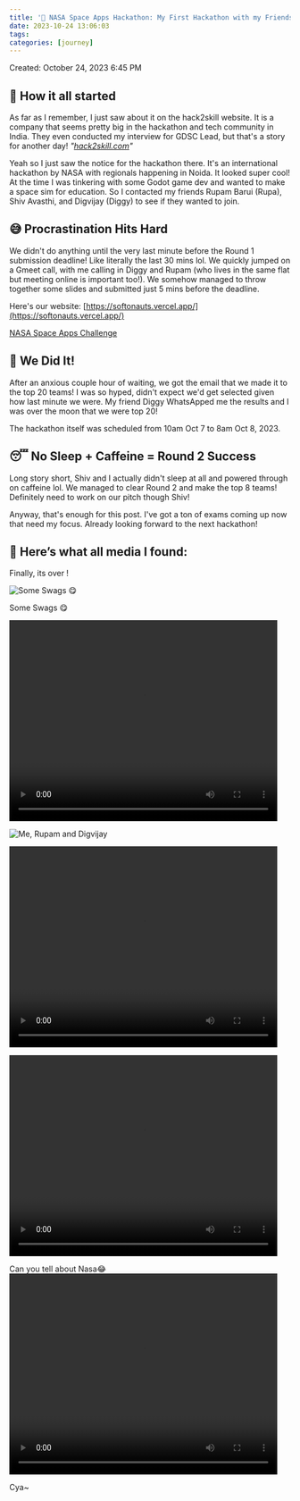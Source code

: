 ```yaml
---
title: '🚀 NASA Space Apps Hackathon: My First Hackathon with my Friends'
date: 2023-10-24 13:06:03
tags:
categories: [journey]
---
```

Created: October 24, 2023 6:45 PM

## 💫 How it all started

As far as I remember, I just saw about it on the hack2skill website. It is a company that seems pretty big in the hackathon and tech community in India. They even conducted my interview for GDSC Lead, but that's a story for another day! *"[hack2skill.com](https://www.notion.so/hack2skill.com)"*

Yeah so I just saw the notice for the hackathon there. It's an international hackathon by NASA with regionals happening in Noida. It looked super cool! At the time I was tinkering with some Godot game dev and wanted to make a space sim for education. So I contacted my friends Rupam Barui (Rupa), Shiv Avasthi, and Digvijay (Diggy) to see if they wanted to join.

## 😅 Procrastination Hits Hard

We didn't do anything until the very last minute before the Round 1 submission deadline! Like literally the last 30 mins lol. We quickly jumped on a Gmeet call, with me calling in Diggy and Rupam (who lives in the same flat but meeting online is important too!). We somehow managed to throw together some slides and submitted just 5 mins before the deadline.

Here's our website: [https://softonauts.vercel.app/](https://softonauts.vercel.app/)

[NASA Space Apps Challenge](https://www.spaceappschallenge.org/)

## 🎉 We Did It!

After an anxious couple hour of waiting, we got the email that we made it to the top 20 teams! I was so hyped, didn't expect we'd get selected given how last minute we were. My friend Diggy WhatsApped me the results and I was over the moon that we were top 20!

The hackathon itself was scheduled from 10am Oct 7 to 8am Oct 8, 2023.

## 😴 No Sleep + Caffeine = Round 2 Success

Long story short, Shiv and I actually didn't sleep at all and powered through on caffeine lol. We managed to clear Round 2 and make the top 8 teams! Definitely need to work on our pitch though Shiv!

Anyway, that's enough for this post. I've got a ton of exams coming up now that need my focus. Already looking forward to the next hackathon!

## 💾 Here’s what all media I found: 



Finally, its over !

![Some Swags 😋](https://cdn.gilcdn.com/ContentMediaGenericFiles/cd509141068c90bd413c8fb4863b4884-Full.webp?width=664&height=498)

Some Swags 😋

<video src="https://img.guildedcdn.com/ContentMediaGenericFiles/531cc3ed93a78c977d24df22ae65119d-Full.mp4?w=3840&h=2160" width="480" height="360" controls></video>




![Me, Rupam and Digvijay ](https://cdn.gilcdn.com/ContentMediaGenericFiles/ff658e7cb51a2014bf51ca79c73d4074-Full.webp?w=1600&h=1200)


<video src="https://img.guildedcdn.com/ContentMediaGenericFiles/84223347a0c2052c7ddd4b98a94d85e3-Full.mp4?w=3840&h=2160" width="480" height="360" controls></video>

<video src="https://img.guildedcdn.com/ContentMediaGenericFiles/fcbb3f8cebbba295e74330739f6256f6-Full.mp4?w=3840&h=2160" width="480" height="360" controls></video>

Can you tell about Nasa😂
<video src="https://img.guildedcdn.com/ContentMediaGenericFiles/846e9d83aab6bc7b784f607a46aa1513-Full.mp4?w=3840&h=2160" width="480" height="360" controls></video>

Cya~